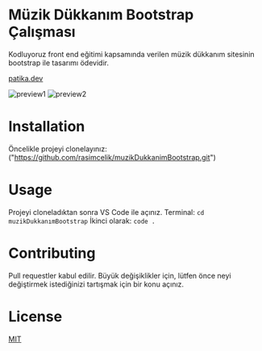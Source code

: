 # Müzik Dükkanım Bootstrap Çalışması

Kodluyoruz front end eğitimi kapsamında verilen müzik dükkanım sitesinin bootstrap ile tasarımı ödevidir.

[patika.dev](https://www.patika.dev)

![preview1](/assets/preview.png)
![preview2](/assets/preview2.png)

# Installation

Öncelikle projeyi clonelayınız: ("https://github.com/rasimcelik/muzikDukkanimBootstrap.git")

# Usage

Projeyi cloneladıktan sonra VS Code ile açınız.
Terminal:
`cd muzikDukkanımBootstrap`
İkinci olarak:
`code .`

# Contributing

Pull requestler kabul edilir. Büyük değişiklikler için, lütfen önce neyi değiştirmek istediğinizi tartışmak için bir konu açınız.

# License

[MIT](https://choosealicense.com/licenses/mit/)
